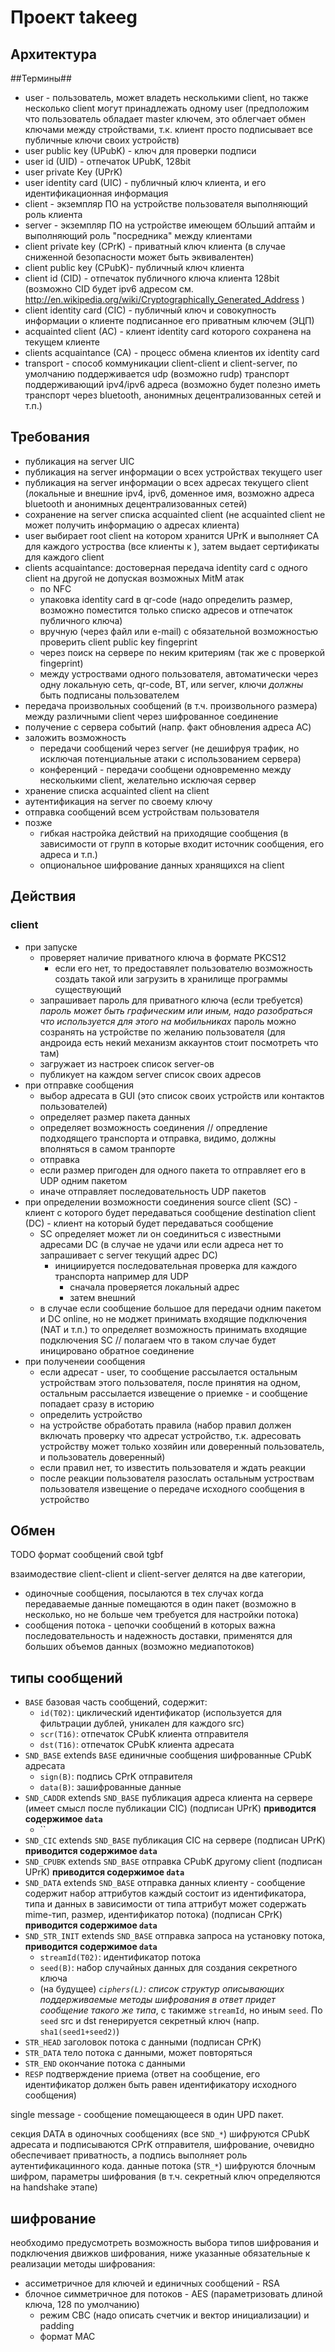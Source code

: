 # Проект takeeg #

## Архитектура ##

##Термины##

* user - пользователь, может владеть несколькими client, но также несколько client могут принадлежать одному user (предположим что пользователь обладает master ключем, это облегчает обмен ключами между стройствами, т.к. клиент просто подписывает все публичные ключи своих устройств)
* user public key (UPubK) - ключ для проверки подписи
* user id (UID) - отпечаток UPubK, 128bit
* user private Key (UPrK)
* user identity card (UIC) - публичный ключ клиента, и его идентификационная информация
* client - экземпляр ПО на устройстве пользователя выполняющий роль клиента
* server - экземпляр ПО на устройстве имеющем бОльший аптайм и выполняющий роль "посредника" между клиентами
* client private key (CPrK) - приватный ключ клиента (в случае сниженной безопасности может быть эквивалентен)
* client public key (CPubK)- публичный ключ клиента
* client id (CID) - отпечаток публичного ключа клиента 128bit (возможно CID будет ipv6 адресом см. http://en.wikipedia.org/wiki/Cryptographically_Generated_Address )
* client identity card (СIC) - публичный ключ и совокупность информации о клиенте подписанное его приватным ключем (ЭЦП)
* acquainted client (AC) - клиент identity card которого сохранена на текущем клиенте
* clients acquaintance (CA) - процесс обмена клиентов их identity card
* transport - способ коммуникации client-client и client-server, по умолчанию поддерживается udp (возможно rudp) транспорт поддерживающий ipv4/ipv6 адреса (возможно будет полезно иметь транспорт через bluetooth, анонимных децентрализованных сетей и т.п.)

## Требования ##

* публикация на server UIC
* публикация на server информации о всех устройствах текущего user
* публикация на server информации о всех адресах текущего client (локальные и внешние ipv4, ipv6, доменное имя, возможно адреса bluetooth и анонимных децентрализованных сетей)
* сохранение на server списка acquainted client (не acquainted client не может получить информацию о адресах клиента)
* user выбирает root client на котором хранится UPrK и выполняет CA для каждого устроства (все клиенты к ), затем выдает сертификаты для каждого client
* clients acquaintance: достоверная передача identity card с одного client на другой не допуская возможных MitM атак 
    * по NFC
    * упаковка identity card в qr-code (надо определить размер, возможно поместится только списко адресов и отпечаток публичного ключа)
    * вручную (через файл или e-mail) c обязательной возможностью проверить client public key fingeprint
    * через поиск на сервере по неким критериям (так же с проверкой fingeprint)
    * между устроствами одного пользователя, автоматически через одну локальную сеть, qr-code, BT, или server, ключи _должны_ быть подписаны пользователем
* передача произвольных сообщений (в т.ч. произвольного размера) между различными client через шифрованное соединение
* получение с сервера событий (напр. факт обновления адреса AC)
* заложить возможность 
    * передачи сообщений через server (не дешифруя трафик, но исключая потенциальные атаки с использованием сервера)
    * конференций - передачи сообщени одновременно между несколькими client, желательно исключая сервер
* хранение списка acquainted client на client
* аутентификация на server по своему ключу
* отправка сообщений всем устройствам пользователя
* позже
    * гибкая настройка действий на приходящие сообщения (в зависимости от групп в которые входит источник сообщения, его адреса и т.п.)
    * опциональное шифрование данных хранящихся на client

## Действия ##

### client ###
- при запуске
  - проверяет наличие приватного ключа в формате PKCS12
    - если его нет, то предоставялет пользователю возможность создать такой или загрузить в хранилище программы существующий
  - запрашивает пароль для приватного ключа (если требуется)
    _пароль может быть графическим или иным, надо разобраться что используется для этого на мобильниках_
    пароль можно созранять на устройстве по желанию пользователя (для андроида есть некий механизм аккаунтов стоит посмотреть что там)
  - загружает из настроек список server-ов
  - публикует на каждом server список своих адресов
- при отправке сообщения
  - выбор адресата в GUI (это список своих устройств или контактов пользователей)
  - определяет размер пакета данных
  - определяет возможность соединения // опредление подходящего транспорта и отправка, видимо, должны вполняться в самом транпорте
  - отправка
   - если размер пригоден для одного пакета то отправляет его в UDP одним пакетом
   - иначе отправляет последовательность UDP пакетов
- при определении возможности соединения
  source client (SC) - клиент с которого будет передаваться сообщение
  destination client (DC) - клиент на который будет передаваться сообщение
    - SC определяет может ли он соединиться с известными адресами DC (в случае не удачи или если адреса нет то запрашивает с server текущий адрес DC)
       - инициируется последовательная проверка для каждого транспорта
         например для UDP
          - сначала проверяется локальный адрес
          - затем внешний
  - в случае если сообщение большое для передачи одним пакетом и DC online, но не моджет принимать входящие подключения (NAT и т.п.) 
    то определяет возможность принимать входящие подключения SC
    // полагаем что в таком случае будет иницировано обратное соединение
- при полученеии сообщения
  - если адресат - user, то сообщение рассылается остальным устройствам этого пользователя, после принятия на одном, остальным рассылается извещение о приемке - и сообщение попадает сразу в историю
  - определить устройство
  - на устройстве обработать правила (набор правил должен включать проверку что адресат устройство, т.к. адресовать устройству может только хозяйин или доверенный пользователь, и пользователь доверенный)
  - если правил нет, то известить пользователя и ждать реакции
  - после реакции пользователя разослать остальным устроствам пользователя извещение о передаче исходного сообщения в устройство

## Обмен ##

TODO формат сообщений свой tgbf

взаимодествие client-client и client-server делятся на две категории,
 * одиночные сообщения, посылаются в тех случах когда передаваемые данные помещаются в один пакет (возможно в несколько,
     но не больше чем требуется для настройки потока)
 * сообщения потока - цепочки сообщений в которых важна последовательность и надежность доставки, применятся для
     больших объемов данных (возможно медиапотоков)

## типы сообщений ##

* `BASE`        базовая часть сообщений, содержит:
    * `id(T02)`:  циклический идентификатор (используется для фильтрации дублей, уникален для каждого src)
    * `scr(T16)`: отпечаток CPubK клиента отправителя
    * `dst(T16)`: отпечаток CPubK клиента адресата
* `SND_BASE`     extends `BASE`     единичные сообщения шифрованные CPubK адресата
    * `sign(B)`: подпись СPrK отправителя
    * `data(B)`: зашифрованные данные
* `SND_CADDR`    extends `SND_BASE` публикация адреса клиента на сервере (имеет смысл после публикации CIC) (подписан UPrK)
    **приводится содержимое `data`**
    * ``
* `SND_CIC`      extends `SND_BASE` публикация CIC на сервере  (подписан UPrK)
    **приводится содержимое `data`**
* `SND_CPUBK`    extends `SND_BASE` отправка CPubK другому client (подписан UPrK)
    **приводится содержимое `data`**
* `SND_DATA`     extends `SND_BASE` отправка данных клиенту  - сообщение содержит набор аттрибутов каждый состоит из идентификатора, типа и данных
                                    в зависимости от типа аттрибут может содержать mime-тип, размер, идентификатор потока) (подписан CPrK)
    **приводится содержимое `data`**
* `SND_STR_INIT` extends `SND_BASE` отправка запроса на установку потока,
    **приводится содержимое `data`**
     * `streamId(T02)`: идентификатор потока
     * `seed(B)`: набор случайных данных для создания секретного ключа
     * (на будущее) *`ciphers(L)`: список структур описывающих поддерживаемые методы шифрования*
     *в ответ придет сообщение такого же типа*, с такимже `streamId`, но иным `seed`. По `seed` src и dst генерируется секретный ключ (напр. `sha1(seed1+seed2)`)
* `STR_HEAD`    заголовок потока с данными  (подписан CPrK)
* `STR_DATA`   тело потока с данными, может повторяться
* `STR_END`     окончание потока с данными
* `RESP`        подтверждение приема (ответ на сообщение, его идентификатор должен быть равен идентификатору исходного сообщения)


single message - сообщение помещающееся в один UPD пакет.

секция DATA в одиночных сообщениях (все `SND_*`) шифруются CPubK адресата и подписываются CPrK отправителя,
 шифрование, очевидно обеспечивает приватность, а подпись выполняет роль аутентификацинного кода.
данные потока (`STR_*`) шифруются блочным шифром, параметры шифрования (в т.ч. секретный ключ определяются на handshake этапе)

## шифрование ##

необходимо предусмотреть возможность выбора типов шифрования и подключения движков шифрования,
ниже указанные обязательные к реализации методы шифрования:

 - ассиметричное для ключей и единичных сообщений - RSA
 - блочное симметричное для потоков - AES (параметризовать длиной ключа, 128 по умолчанию)
    - режим CBC (надо описать счетчик и вектор инициализации) и padding
    - формат MAC